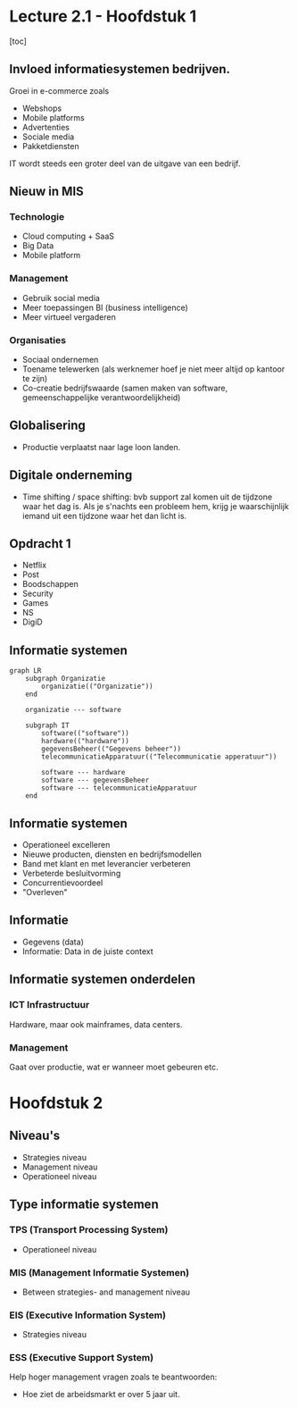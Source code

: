 # Lecture 2.1 - Hoofdstuk 1

[toc]

## Invloed informatiesystemen bedrijven.

Groei in e-commerce zoals

* Webshops
* Mobile platforms
* Advertenties
* Sociale media
* Pakketdiensten

IT wordt steeds een groter deel van de uitgave van een bedrijf.

## Nieuw in MIS

### Technologie

* Cloud computing + SaaS
* Big Data
* Mobile platform

### Management

* Gebruik social media
* Meer toepassingen BI (business intelligence)
* Meer virtueel vergaderen

### Organisaties

* Sociaal ondernemen
* Toename telewerken (als werknemer hoef je niet meer altijd op kantoor te zijn)
* Co-creatie bedrijfswaarde (samen maken van software, gemeenschappelijke verantwoordelijkheid)

## Globalisering

* Productie verplaatst naar lage loon landen.

## Digitale onderneming

* Time shifting / space shifting: bvb support zal komen uit de tijdzone waar het dag is. Als je s'nachts een probleem hem, krijg je waarschijnlijk iemand uit een tijdzone waar het dan licht is.

## Opdracht 1

* Netflix
* Post
* Boodschappen
* Security
* Games
* NS
* DigiD

## Informatie systemen

```mermaid
graph LR
	subgraph Organizatie
		organizatie(("Organizatie"))
	end
	
	organizatie --- software
	
	subgraph IT
		software(("software"))
		hardware(("hardware"))
		gegevensBeheer(("Gegevens beheer"))
		telecommunicatieApparatuur(("Telecommunicatie apperatuur"))
		
		software --- hardware
		software --- gegevensBeheer
		software --- telecommunicatieApparatuur
	end
```

## Informatie systemen

* Operationeel excelleren
* Nieuwe producten, diensten en bedrijfsmodellen
* Band met klant en met leverancier verbeteren
* Verbeterde besluitvorming
* Concurrentievoordeel
* "Overleven"

## Informatie

* Gegevens (data)
* Informatie: Data in de juiste context

## Informatie systemen onderdelen

### ICT Infrastructuur

Hardware, maar ook mainframes, data centers.

### Management

Gaat over productie, wat er wanneer moet gebeuren etc.

# Hoofdstuk 2

## Niveau's

* Strategies niveau
* Management niveau
* Operationeel niveau

## Type informatie systemen

### TPS (Transport Processing System)

* Operationeel niveau

### MIS (Management Informatie Systemen)

* Between strategies- and management niveau

### EIS (Executive Information System)

* Strategies niveau

### ESS (Executive Support System)

Help hoger management vragen zoals te beantwoorden:

* Hoe ziet de arbeidsmarkt er over 5 jaar uit.